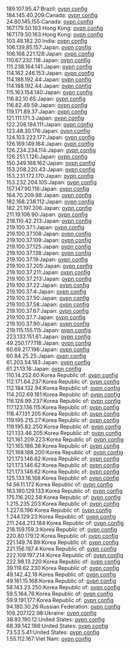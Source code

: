 189.107.95.47:Brazil: [ovpn config](vpn/189_107_95_47.ovpn)  
184.145.40.209:Canada: [ovpn config](vpn/184_145_40_209.ovpn)  
24.80.145.155:Canada: [ovpn config](vpn/24_80_145_155.ovpn)  
167.179.50.163:Hong Kong: [ovpn config](vpn/167_179_50_163.ovpn)  
167.179.50.163:Hong Kong: [ovpn config](vpn/167_179_50_163.ovpn)  
103.48.182.20:India: [ovpn config](vpn/103_48_182_20.ovpn)  
106.139.85.157:Japan: [ovpn config](vpn/106_139_85_157.ovpn)  
106.168.221.128:Japan: [ovpn config](vpn/106_168_221_128.ovpn)  
110.67.232.118:Japan: [ovpn config](vpn/110_67_232_118.ovpn)  
111.238.164.141:Japan: [ovpn config](vpn/111_238_164_141.ovpn)  
114.162.246.153:Japan: [ovpn config](vpn/114_162_246_153.ovpn)  
114.188.192.44:Japan: [ovpn config](vpn/114_188_192_44.ovpn)  
114.188.192.44:Japan: [ovpn config](vpn/114_188_192_44.ovpn)  
115.163.154.140:Japan: [ovpn config](vpn/115_163_154_140.ovpn)  
116.82.10.65:Japan: [ovpn config](vpn/116_82_10_65.ovpn)  
116.82.49.59:Japan: [ovpn config](vpn/116_82_49_59.ovpn)  
119.171.89.37:Japan: [ovpn config](vpn/119_171_89_37.ovpn)  
121.111.171.3:Japan: [ovpn config](vpn/121_111_171_3.ovpn)  
122.208.194.111:Japan: [ovpn config](vpn/122_208_194_111.ovpn)  
123.48.30.176:Japan: [ovpn config](vpn/123_48_30_176.ovpn)  
124.103.222.177:Japan: [ovpn config](vpn/124_103_222_177.ovpn)  
126.169.149.164:Japan: [ovpn config](vpn/126_169_149_164.ovpn)  
126.234.234.114:Japan: [ovpn config](vpn/126_234_234_114.ovpn)  
126.251.1.126:Japan: [ovpn config](vpn/126_251_1_126.ovpn)  
150.249.168.162:Japan: [ovpn config](vpn/150_249_168_162.ovpn)  
153.208.220.43:Japan: [ovpn config](vpn/153_208_220_43.ovpn)  
153.231.172.170:Japan: [ovpn config](vpn/153_231_172_170.ovpn)  
153.232.204.105:Japan: [ovpn config](vpn/153_232_204_105.ovpn)  
157.147.90.116:Japan: [ovpn config](vpn/157_147_90_116.ovpn)  
164.70.209.88:Japan: [ovpn config](vpn/164_70_209_88.ovpn)  
182.168.238.112:Japan: [ovpn config](vpn/182_168_238_112.ovpn)  
182.21.197.206:Japan: [ovpn config](vpn/182_21_197_206.ovpn)  
211.19.106.90:Japan: [ovpn config](vpn/211_19_106_90.ovpn)  
218.110.42.213:Japan: [ovpn config](vpn/218_110_42_213.ovpn)  
219.100.37.1:Japan: [ovpn config](vpn/219_100_37_1.ovpn)  
219.100.37.108:Japan: [ovpn config](vpn/219_100_37_108.ovpn)  
219.100.37.109:Japan: [ovpn config](vpn/219_100_37_109.ovpn)  
219.100.37.125:Japan: [ovpn config](vpn/219_100_37_125.ovpn)  
219.100.37.138:Japan: [ovpn config](vpn/219_100_37_138.ovpn)  
219.100.37.19:Japan: [ovpn config](vpn/219_100_37_19.ovpn)  
219.100.37.205:Japan: [ovpn config](vpn/219_100_37_205.ovpn)  
219.100.37.211:Japan: [ovpn config](vpn/219_100_37_211.ovpn)  
219.100.37.213:Japan: [ovpn config](vpn/219_100_37_213.ovpn)  
219.100.37.22:Japan: [ovpn config](vpn/219_100_37_22.ovpn)  
219.100.37.4:Japan: [ovpn config](vpn/219_100_37_4.ovpn)  
219.100.37.50:Japan: [ovpn config](vpn/219_100_37_50.ovpn)  
219.100.37.58:Japan: [ovpn config](vpn/219_100_37_58.ovpn)  
219.100.37.67:Japan: [ovpn config](vpn/219_100_37_67.ovpn)  
219.100.37.7:Japan: [ovpn config](vpn/219_100_37_7.ovpn)  
219.100.37.90:Japan: [ovpn config](vpn/219_100_37_90.ovpn)  
219.115.155.115:Japan: [ovpn config](vpn/219_115_155_115.ovpn)  
223.133.151.61:Japan: [ovpn config](vpn/223_133_151_61.ovpn)  
49.250.177.118:Japan: [ovpn config](vpn/49_250_177_118.ovpn)  
60.69.217.196:Japan: [ovpn config](vpn/60_69_217_196.ovpn)  
60.84.25.25:Japan: [ovpn config](vpn/60_84_25_25.ovpn)  
61.203.54.183:Japan: [ovpn config](vpn/61_203_54_183.ovpn)  
61.21.13.16:Japan: [ovpn config](vpn/61_21_13_16.ovpn)  
110.14.252.60:Korea Republic of: [ovpn config](vpn/110_14_252_60.ovpn)  
112.171.64.237:Korea Republic of: [ovpn config](vpn/112_171_64_237.ovpn)  
112.184.132.94:Korea Republic of: [ovpn config](vpn/112_184_132_94.ovpn)  
114.202.69.181:Korea Republic of: [ovpn config](vpn/114_202_69_181.ovpn)  
116.126.99.237:Korea Republic of: [ovpn config](vpn/116_126_99_237.ovpn)  
117.123.136.115:Korea Republic of: [ovpn config](vpn/117_123_136_115.ovpn)  
118.47.131.205:Korea Republic of: [ovpn config](vpn/118_47_131_205.ovpn)  
119.195.215.27:Korea Republic of: [ovpn config](vpn/119_195_215_27.ovpn)  
119.195.82.250:Korea Republic of: [ovpn config](vpn/119_195_82_250.ovpn)  
121.133.46.205:Korea Republic of: [ovpn config](vpn/121_133_46_205.ovpn)  
121.161.209.223:Korea Republic of: [ovpn config](vpn/121_161_209_223.ovpn)  
121.165.186.38:Korea Republic of: [ovpn config](vpn/121_165_186_38.ovpn)  
121.168.188.200:Korea Republic of: [ovpn config](vpn/121_168_188_200.ovpn)  
121.173.146.62:Korea Republic of: [ovpn config](vpn/121_173_146_62.ovpn)  
121.173.146.62:Korea Republic of: [ovpn config](vpn/121_173_146_62.ovpn)  
121.173.146.62:Korea Republic of: [ovpn config](vpn/121_173_146_62.ovpn)  
125.133.16.168:Korea Republic of: [ovpn config](vpn/125_133_16_168.ovpn)  
14.56.11.172:Korea Republic of: [ovpn config](vpn/14_56_11_172.ovpn)  
163.180.129.133:Korea Republic of: [ovpn config](vpn/163_180_129_133.ovpn)  
175.116.202.58:Korea Republic of: [ovpn config](vpn/175_116_202_58.ovpn)  
1.215.235.203:Korea Republic of: [ovpn config](vpn/1_215_235_203.ovpn)  
1.227.6.196:Korea Republic of: [ovpn config](vpn/1_227_6_196.ovpn)  
1.244.129.23:Korea Republic of: [ovpn config](vpn/1_244_129_23.ovpn)  
211.244.213.184:Korea Republic of: [ovpn config](vpn/211_244_213_184.ovpn)  
218.159.159.3:Korea Republic of: [ovpn config](vpn/218_159_159_3.ovpn)  
220.80.179.12:Korea Republic of: [ovpn config](vpn/220_80_179_12.ovpn)  
221.149.74.89:Korea Republic of: [ovpn config](vpn/221_149_74_89.ovpn)  
221.156.197.4:Korea Republic of: [ovpn config](vpn/221_156_197_4.ovpn)  
222.109.197.214:Korea Republic of: [ovpn config](vpn/222_109_197_214.ovpn)  
222.98.13.220:Korea Republic of: [ovpn config](vpn/222_98_13_220.ovpn)  
39.119.62.230:Korea Republic of: [ovpn config](vpn/39_119_62_230.ovpn)  
49.142.42.18:Korea Republic of: [ovpn config](vpn/49_142_42_18.ovpn)  
49.161.15.168:Korea Republic of: [ovpn config](vpn/49_161_15_168.ovpn)  
58.143.23.250:Korea Republic of: [ovpn config](vpn/58_143_23_250.ovpn)  
59.5.164.76:Korea Republic of: [ovpn config](vpn/59_5_164_76.ovpn)  
59.9.191.177:Korea Republic of: [ovpn config](vpn/59_9_191_177.ovpn)  
94.180.30.26:Russian Federation: [ovpn config](vpn/94_180_30_26.ovpn)  
109.207.122.98:Ukraine: [ovpn config](vpn/109_207_122_98.ovpn)  
38.93.190.12:United States: [ovpn config](vpn/38_93_190_12.ovpn)  
68.39.142.188:United States: [ovpn config](vpn/68_39_142_188.ovpn)  
73.53.5.41:United States: [ovpn config](vpn/73_53_5_41.ovpn)  
1.55.112.167:Viet Nam: [ovpn config](vpn/1_55_112_167.ovpn)  
